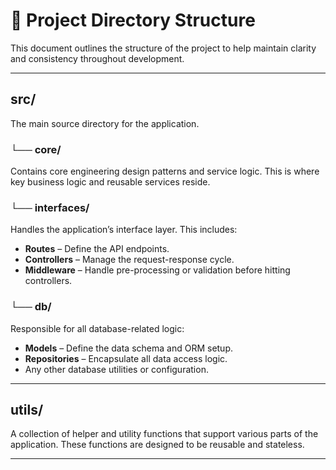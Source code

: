 # 📁 Project Directory Structure

This document outlines the structure of the project to help maintain clarity and consistency throughout development.

---

## **src/**  
The main source directory for the application.

### └── **core/**  
Contains core engineering design patterns and service logic. This is where key business logic and reusable services reside.

### └── **interfaces/**  
Handles the application’s interface layer. This includes:
- **Routes** – Define the API endpoints.
- **Controllers** – Manage the request-response cycle.
- **Middleware** – Handle pre-processing or validation before hitting controllers.

### └── **db/**  
Responsible for all database-related logic:
- **Models** – Define the data schema and ORM setup.
- **Repositories** – Encapsulate all data access logic.
- Any other database utilities or configuration.

---

## **utils/**  
A collection of helper and utility functions that support various parts of the application. These functions are designed to be reusable and stateless.

---
